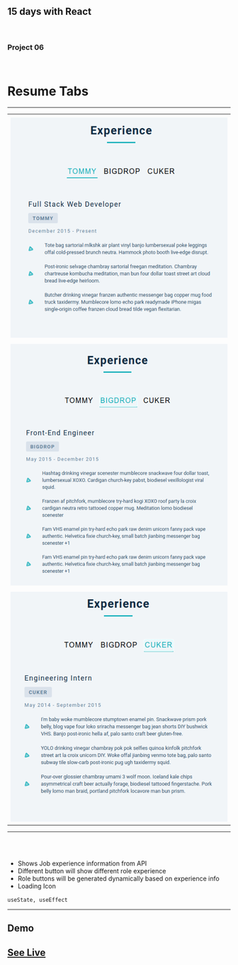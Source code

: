
## 15 days with React 
<br/> 

### Project 06
<br/> 

# Resume Tabs
<hr />


<table>
  <tr>
    <td></td>
  </tr>
  <tr>
    <td><img src="img/image1.png" width="100%"  /></td>
     </tr>
    <tr>
    <td></td>
  </tr>
  <tr>
    <td><img src="img/image2.png" width="100%" /> </td>
  </tr>
  <td></td>
  </tr>
  <tr>
    <td><img src="img/image3.png" width="100%"  /> </td>
  </tr>
 </table>
<hr /><br/> <br/>

*  Shows Job experience information from API
*  Different button will show different role experience
*  Role buttons will be generated dynamically based on experience info
* Loading Icon
```
useState, useEffect
````
<hr />

## Demo

## <a class href="https://resume-tabs.netlify.app" target="_blank" >See Live</a>



